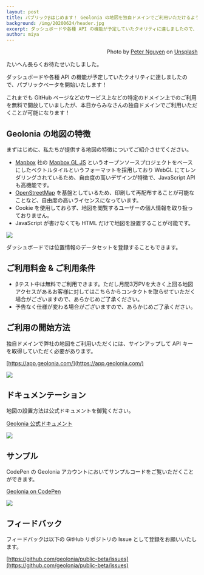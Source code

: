 ```yaml
---
layout: post
title: パブリックβはじめます！ Geolonia の地図を独自ドメインでご利用いただけるようになりました！
background: /img/20200624/header.jpg
excerpt: ダッシュボードや各種 API の機能が予定していたクオリティに達しましたので、パブリックβを開始いたします！
author: miya
---
```


<p style="text-align: right;">Photo by <a href="https://unsplash.com/@peterng1618">Peter Nguyen</a> on <a href="https://unsplash.com/">Unsplash</a></p>

たいへん長らくお待たせいたしました。

ダッシュボードや各種 API の機能が予定していたクオリティに達しましたので、パブリックベータを開始いたします！

これまでも GitHub ページなどのサービス上などの特定のドメイン上でのご利用を無料で開放していましたが、本日からみなさんの独自ドメインでご利用いただくことが可能になります！

## Geolonia の地図の特徴

まずはじめに、私たちが提供する地図の特徴についてご紹介させてください。

* [Mapbox](https://www.mapbox.com/) 社の [Mapbox GL JS](https://docs.mapbox.com/mapbox-gl-js/api/) というオープンソースプロジェクトをベースにしたベクトルタイルというフォーマットを採用しており WebGL にてレンダリングされているため、自由度の高いデザインが特徴で、JavaScript API も高機能です。
* [OpenStreetMap](https://www.openstreetmap.org/) を基盤としているため、印刷して再配布することが可能なことなど、自由度の高いライセンスになっています。
* Cookie を使用しておらず、地図を閲覧するユーザーの個人情報を取り扱っておりません。
* JavaScript が書けなくても HTML だけで地図を設置することが可能です。

![](https://www.evernote.com/l/ABUQQOWud2NOtJlOpTEgbvmTu0FvEJVN-0cB/image.png)

ダッシュボードでは位置情報のデータセットを登録することもできます。

## ご利用料金 & ご利用条件

* βテスト中は無料でご利用できます。ただし月間3万PVを大きく上回る地図アクセスがあるお客様に対してはこちらからコンタクトを取らせていただく場合がございますので、あらかじめご了承ください。
* 予告なく仕様が変わる場合がございますので、あらかじめご了承ください。

## ご利用の開始方法

独自ドメインで弊社の地図をご利用いただくには、サインアップして API キーを取得していただく必要があります。

[https://app.geolonia.com/](https://app.geolonia.com/)

[![](https://www.evernote.com/l/ABVwIak9fDBArJ1jUuMSyGZarYc66gXWBfcB/image.png)](https://app.geolonia.com/)

## ドキュメンテーション

地図の設置方法は公式ドキュメントを御覧ください。

[Geolonia 公式ドキュメント](https://docs.geolonia.com/)

[![](https://www.evernote.com/l/ABWJxDr7ImZG8oSx-dU0sPaVZ2C3qBzzdGEB/image.png)](https://docs.geolonia.com/)

## サンプル

CodePen の Geolonia アカウントにおいてサンプルコードをご覧いただくことができます。

[Geolonia on CodePen](https://codepen.io/geolonia/)

[![](https://www.evernote.com/l/ABUopoaCHX9E_r58CVtSx9yiaR1iyU7xnMoB/image.png)](https://codepen.io/geolonia/)

## フィードバック

フィードバックは以下の GitHub リポジトリの Issue として登録をお願いいたします。

[https://github.com/geolonia/public-beta/issues](https://github.com/geolonia/public-beta/issues)

